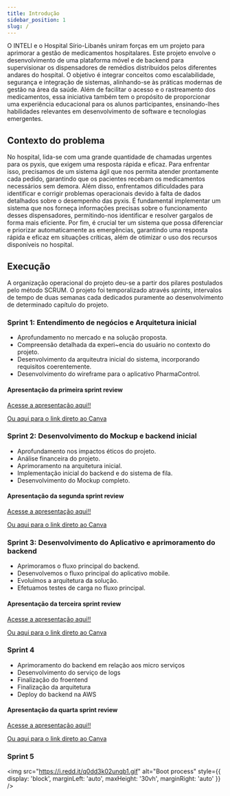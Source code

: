 ```yaml
---
title: Introdução
sidebar_position: 1
slug: /
---
```


O INTELI e o Hospital Sírio-Libanês uniram forças em um projeto para aprimorar a gestão de medicamentos hospitalares. Este projeto envolve o desenvolvimento de uma plataforma móvel e de backend para supervisionar os dispensadores de remédios distribuídos pelos diferentes andares do hospital. O objetivo é integrar conceitos como escalabilidade, segurança e integração de sistemas, alinhando-se às práticas modernas de gestão na área da saúde. Além de facilitar o acesso e o rastreamento dos medicamentos, essa iniciativa também tem o propósito de proporcionar uma experiência educacional para os alunos participantes, ensinando-lhes habilidades relevantes em desenvolvimento de software e tecnologias emergentes.

## Contexto do problema

No hospital, lida-se com uma grande quantidade de chamadas urgentes para os pyxis, que exigem uma resposta rápida e eficaz. Para enfrentar isso, precisamos de um sistema ágil que nos permita atender prontamente cada pedido, garantindo que os pacientes recebam os medicamentos necessários sem demora. Além disso, enfrentamos dificuldades para identificar e corrigir problemas operacionais devido à falta de dados detalhados sobre o desempenho das pyxis. É fundamental implementar um sistema que nos forneça informações precisas sobre o funcionamento desses dispensadores, permitindo-nos identificar e resolver gargalos de forma mais eficiente. Por fim, é crucial ter um sistema que possa diferenciar e priorizar automaticamente as emergências, garantindo uma resposta rápida e eficaz em situações críticas, além de otimizar o uso dos recursos disponíveis no hospital.

## Execução

A organização operacional do projeto deu-se a partir dos pilares postulados pelo método SCRUM. O projeto foi temporalizado através *sprints*, intervalos de tempo de duas semanas cada dedicados puramente ao desenvolvimento de determinado capítulo do projeto.

### Sprint 1: Entendimento de negócios e Arquitetura inicial

- Aprofundamento no mercado e na solução proposta.
- Compreensão detalhada da experi~encia do usuário no contexto do projeto.
- Desenvolvimento da arquiteutra inicial do sistema, incorporando requisitos coerentemente.
- Desenvolvimento do wireframe para o aplicativo PharmaControl.

#### **Apresentação da primeira sprint review**

[Acesse a apresentação aqui!!](../static/reviews/SPRINT%2001%20-%20GRUPO%202%20-%20M10.pdf)

[Ou aqui para o link direto ao Canva](https://www.canva.com/design/DAGDbJxQZs8/m8QlQdloXF5hRO6SN1k2pw/view?utm_content=DAGDbJxQZs8&utm_campaign=designshare&utm_medium=link&utm_source=editor)

### Sprint 2: Desenvolvimento do Mockup e backend inicial

- Aprofundamento nos impactos éticos do projeto.
- Análise financeira do projeto.
- Aprimoramento na arquitetura inicial.
- Implementação inicial do backend e do sistema de fila.
- Desenvolvimento do Mockup completo.

#### **Apresentação da segunda sprint review**

[Acesse a apresentação aqui!!](../static/reviews/SPRINT%2002%20-%20GRUPO%202%20-%20M10.pdf)

[Ou aqui para o link direto ao Canva](https://www.canva.com/design/DAGEpOlf4Dc/DUNxGVev4g_skPARg7t7Vw/view?utm_content=DAGEpOlf4Dc&utm_campaign=share_your_design&utm_medium=link&utm_source=shareyourdesignpanel)

### Sprint 3: Desenvolvimento do Aplicativo e aprimoramento do backend

- Aprimoramos o fluxo principal do backend.
- Desenvolvemos o fluxo principal do aplicativo mobile.
- Evoluímos a arquitetura da solução.
- Efetuamos testes de carga no fluxo principal.

#### **Apresentação da terceira sprint review**

[Acesse a apresentação aqui!!](../static/reviews/SPRINT%2003%20-%20GRUPO%202%20-%20M10.pdf)

[Ou aqui para o link direto ao Canva](https://www.canva.com/design/DAGGI_A8M3E/qo1E8Go0sUXf6uJoRcro-A/view?utm_content=DAGGI_A8M3E&utm_campaign=designshare&utm_medium=link&utm_source=editor)

### Sprint 4
- Aprimoramento do backend em relação aos micro serviços 
- Desenvolvimento do serviço de logs 
- Finalização do froentend 
- Finalização da arquitetura
- Deploy do backend na AWS
#### **Apresentação da quarta sprint review**

[Acesse a apresentação aqui!!](../static/reviews/SPRINT%2004%20-%20GRUPO%202%20-%20M10.pdf)

[Ou aqui para o link direto ao Canva](https://www.canva.com/design/DAGHc3aPOxo/f3lxHKV3tBaBIeXzomLYPQ/edit?utm_content=DAGHc3aPOxo&utm_campaign=designshare&utm_medium=link2&utm_source=sharebutton)

### Sprint 5

<img src="https://i.redd.it/q0dd3k02unqb1.gif" alt="Boot process" style={{ display: 'block', marginLeft: 'auto', maxHeight: '30vh', marginRight: 'auto' }} />
